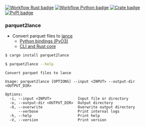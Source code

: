 [Workflow Rust link]: https://github.com/haoxins/parquet2lance/actions/workflows/rust.yaml
[Workflow Rust badge]: https://github.com/haoxins/parquet2lance/actions/workflows/rust.yaml/badge.svg
[Workflow Python link]: https://github.com/haoxins/parquet2lance/actions/workflows/python.yaml
[Workflow Python badge]: https://github.com/haoxins/parquet2lance/actions/workflows/python.yaml/badge.svg
[Crate link]: https://crates.io/crates/parquet2lance
[Crate badge]: https://img.shields.io/crates/v/parquet2lance.svg
[PyPI link]: https://pypi.org/project/parquet2lance/
[PyPI badge]: https://img.shields.io/pypi/v/parquet2lance.svg

[![Workflow Rust badge]][Workflow Rust link]
[![Workflow Python badge]][Workflow Python link]
[![Crate badge]][Crate link]
[![PyPI badge]][PyPI link]

### parquet2lance

- Convert parquet files to [lance](https://github.com/eto-ai/lance)
  - [Python bindings (PyO3)](./python)
  - [CLI and Rust core](./rust)

```zsh
$ cargo install parquet2lance
```

```zsh
$ parquet2lance --help
```

```
Convert parquet files to lance

Usage: parquet2lance [OPTIONS] --input <INPUT> --output-dir <OUTPUT_DIR>

Options:
  -i, --input <INPUT>            Input file or directory
  -o, --output-dir <OUTPUT_DIR>  Output directory
  -O, --overwrite                Overwrite output directory
      --verbose                  Print internal logs
  -h, --help                     Print help
  -V, --version                  Print version
```
